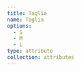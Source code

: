 ```yaml
---
title: Taglia
name: Taglia
options:
  - S
  - M
  - L
type: attribute
collection: attributes
---
```

